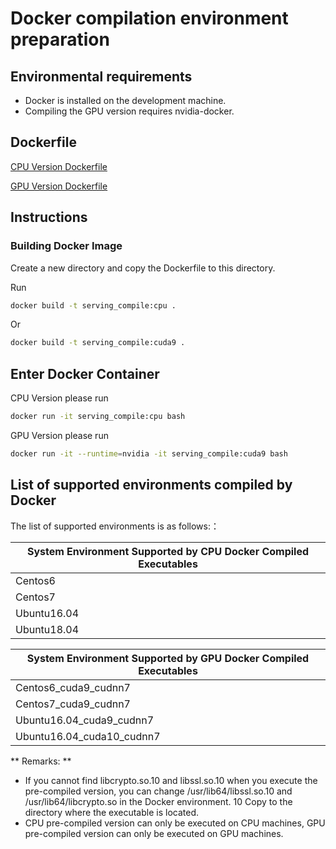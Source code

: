 # Docker compilation environment preparation

## Environmental requirements

+ Docker is installed on the development machine.
+ Compiling the GPU version requires nvidia-docker.

## Dockerfile

[CPU Version Dockerfile](../Dockerfile)

[GPU Version Dockerfile](../Dockerfile.gpu)

## Instructions

### Building Docker Image

Create a new directory and copy the Dockerfile to this directory.

Run

```bash
docker build -t serving_compile:cpu .
```

Or

```bash
docker build -t serving_compile:cuda9 .
```

## Enter Docker Container

CPU Version please run

```bash
docker run -it serving_compile:cpu bash
```

GPU Version please run

```bash
docker run -it --runtime=nvidia -it serving_compile:cuda9 bash
```

##  List of supported environments compiled by Docker

The list of supported environments is as follows:：

| System Environment Supported by CPU Docker Compiled Executables |
| -------------------------- |
| Centos6                    |
| Centos7                    |
| Ubuntu16.04                |
| Ubuntu18.04               |



| System Environment Supported by GPU Docker Compiled Executables |
| ---------------------------------- |
| Centos6_cuda9_cudnn7                       |
| Centos7_cuda9_cudnn7                  |
| Ubuntu16.04_cuda9_cudnn7                       |
| Ubuntu16.04_cuda10_cudnn7                  |



** Remarks: **
+ If you cannot find libcrypto.so.10 and libssl.so.10 when you execute the pre-compiled version, you can change /usr/lib64/libssl.so.10 and /usr/lib64/libcrypto.so in the Docker environment. 10 Copy to the directory where the executable is located.
+ CPU pre-compiled version can only be executed on CPU machines, GPU pre-compiled version can only be executed on GPU machines.
